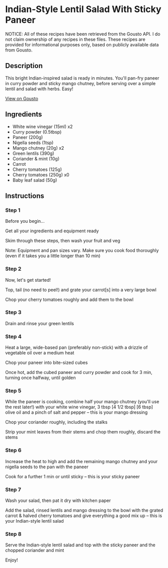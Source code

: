 # Indian-Style Lentil Salad With Sticky Paneer

NOTICE: All of these recipes have been retrieved from the Gousto API. I do not claim ownership of any recipes in these files. These recipes are provided for informational purposes only, based on publicly available data from Gousto.

## Description

This bright Indian-inspired salad is ready in minutes. You'll pan-fry paneer in curry powder and sticky mango chutney, before serving over a simple lentil and salad with herbs. Easy!

[View on Gousto](https://www.gousto.co.uk/recipes/cookbook/10-min-indian-lentil-salad-sticky-paneer)

## Ingredients

- White wine vinegar (15ml) x2
- Curry powder (0.5tbsp)
- Paneer (200g)
- Nigella seeds (1tsp)
- Mango chutney (20g) x2
- Green lentils (390g)
- Coriander & mint (10g)
- Carrot
- Cherry tomatoes (125g)
- Cherry tomatoes (250g) x0
- Baby leaf salad (50g)

## Instructions


### Step 1

Before you begin...

Get all your ingredients and equipment ready

Skim through these steps, then wash your fruit and veg

Note: Equipment and pan sizes vary. Make sure you cook food thoroughly (even if it takes you a little longer than 10 min)


### Step 2

Now, let's get started!

Top, tail (no need to peel!) and grate your carrot[s] into a very large bowl

Chop your cherry tomatoes roughly and add them to the bowl


### Step 3

Drain and rinse your green lentils


### Step 4

Heat a large, wide-based pan (preferably non-stick) with a drizzle of vegetable oil over a medium heat

Chop your paneer into bite-sized cubes

Once hot, add the cubed paneer and curry powder and cook for 3 min, turning once halfway, until golden


### Step 5

While the paneer is cooking, combine half your mango chutney (you'll use the rest later!) with your white wine vinegar, 3 tbsp <span class="text-purple">[4 1/2 tbsp]</span> <span class="text-danger">[6 tbsp]</span> olive oil and a pinch of salt and pepper – this is your mango dressing

Chop your coriander roughly, including the stalks

Strip your mint leaves from their stems and chop them roughly, discard the stems


### Step 6

Increase the heat to high and add the remaining mango chutney and your nigella seeds to the pan with the paneer

Cook for a further 1 min or until sticky – this is your sticky paneer


### Step 7

Wash your salad, then pat it dry with kitchen paper

Add the salad, rinsed lentils and mango dressing to the bowl with the grated carrot & halved cherry tomatoes and give everything a good mix up – this is your Indian-style lentil salad

### Step 8

Serve the Indian-style lentil salad and top with the sticky paneer and the chopped coriander and mint

Enjoy!

